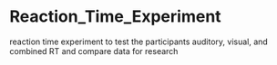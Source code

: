 # Reaction_Time_Experiment
reaction time experiment to test the participants auditory, visual, and combined RT and compare data for research
